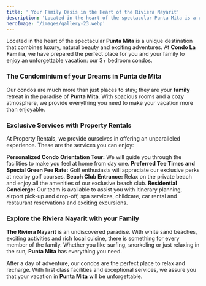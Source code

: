 ```yaml
---
title: ' Your Family Oasis in the Heart of the Riviera Nayarit'
description: 'Located in the heart of the spectacular Punta Mita is a unique destination that combines luxury, natural beauty and exciting adventures.'
heroImage: '/images/gallery-23.webp'
---
```


Located in the heart of the spectacular **Punta Mita** is a unique destination that combines luxury, natural beauty and exciting adventures. At **Condo La Familia**, we have prepared the perfect place for you and your family to  enjoy an unforgettable vacation: our 3+ bedroom condos.

### The Condominium of your Dreams in Punta de Mita

Our condos are much more than just places to stay; they are your **family** retreat in the paradise of **Punta Mita**. With spacious rooms and a cozy atmosphere, we provide everything you need to make your vacation more than enjoyable.

### Exclusive Services with Property Rentals

At Property Rentals, we provide ourselves in offering an unparalleled experience. These are the services you can enjoy:

**Personalized Condo Orientation Tour:** We will guide you through the facilities to make you feel at home from day one.
**Preferred Tee Times and Special Green Fee Rate:** Golf enthusiasts will appreciate our exclusive perks at nearby golf courses.
**Beach Club Entrance:** Relax on the private beach and enjoy all the amenities of our exclusive beach club.
**Residential Concierge:** Our team is available to assist you with itinerary planning, airport pick-up and drop-off, spa services, childcare, car rental and restaurant reservations and exciting excursions.

### Explore the Riviera Nayarit with your Family

**The Riviera Nayarit** is an undiscovered paradise. With white sand beaches, exciting activities and rich local cuisine, there is something for every member of the family. Whether you like surfing, snorkeling or just relaxing in the sun, **Punta Mita** has everything you need.

After a day of adventure, our condos are the perfect place to relax and recharge. With first class facilities and exceptional services, we assure you that your vacation in **Punta Mita** will be unforgettable.